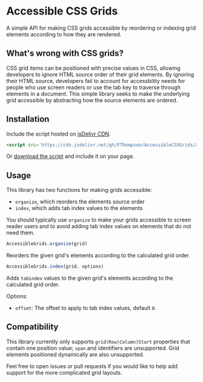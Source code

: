 # Accessible CSS Grids

A simple API for making CSS grids accessible by reordering or indexing grid elements according to how they are rendered.

## What's wrong with CSS grids?

CSS grid items can be positioned with precise values in CSS, allowing developers to ignore HTML source order of their grid elements. By ignoring their HTML source, developers fail to account for accessbility needs for people who use screen readers or use the tab key to traverse through elements in a document. This simple library seeks to make the underlying grid accessible by abstracting how the source elements are ordered.

## Installation

Include the script hosted on [jsDelivr CDN](https://www.jsdelivr.com/package/gh/FThompson/AccessibleCSSGrids).

```html
<script src='https://cdn.jsdelivr.net/gh/FThompson/AccessibleCSSGrids/accessible-grids.min.js'></script>
```

Or [download the script](https://github.com/FThompson/AccessibleCSSGrids/blob/master/accessible-grids.js) and include it on your page.

## Usage

This library has two functions for making grids accessible:
* `organize`, which reorders the elements source order
* `index`, which adds tab index values to the elements

You should typically use `organize` to make your grids accessible to screen reader users and to avoid adding tab index values on elements that do not need them.

```javascript
AccessibleGrids.organize(grid)
```

Reorders the given grid's elements according to the calculated grid order.

```javascript
AccessibleGrids.index(grid, options)
```

Adds `tabindex` values to the given grid's elements according to the calculated grid order.

Options:
* `offset`: The offset to apply to tab index values, default `0`.

## Compatibility

This library currently only supports `grid(Row|Column)Start` properties that contain one position value; `span` and identifiers are unsupported. Grid elements positioned dynamically are also unsupported.

Feel free to open issues or pull requests if you would like to help add support for the more complicated grid layouts.